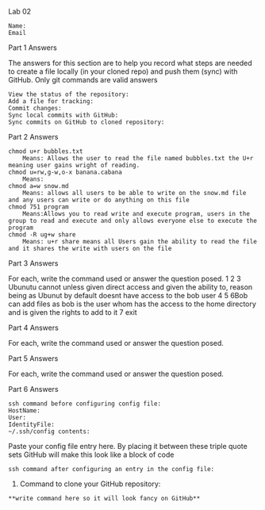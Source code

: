 Lab 02

    Name:
    Email

Part 1 Answers

The answers for this section are to help you record what steps
are needed to create a file locally (in your cloned repo)
and push them (sync) with GitHub. Only git commands are valid answers


    View the status of the repository:
    Add a file for tracking:
    Commit changes:
    Sync local commits with GitHub:
    Sync commits on GitHub to cloned repository:

Part 2 Answers

    chmod u+r bubbles.txt
        Means: Allows the user to read the file named bubbles.txt the U+r meaning user gains wright of reading.
    chmod u=rw,g-w,o-x banana.cabana
        Means:
    chmod a=w snow.md
        Means: allows all users to be able to write on the snow.md file and any users can write or do anything on this file
    chmod 751 program
        Means:Allows you to read write and execute program, users in the group to read and execute and only allows everyone else to execute the program
    chmod -R ug+w share
        Means: u+r share means all Users gain the ability to read the file and it shares the write with users on the file

Part 3 Answers

For each, write the command used or answer the question posed.
1
2
3 Ubunutu cannot unless given direct access and given the ability to, reason being as Ubunut by default doesnt have access to the bob user
4
5
6Bob can add files as bob is the user whom has the access to the home directory and is given the rights to add to it
7
exit


Part 4 Answers

For each, write the command used or answer the question posed.

Part 5 Answers

For each, write the command used or answer the question posed.

Part 6 Answers

    ssh command before configuring config file:
    HostName:
    User:
    IdentityFile:
    ~/.ssh/config contents:

Paste your config file entry here.  By placing it between these 
triple quote sets GitHub will make this look like a block of code

    ssh command after configuring an entry in the config file:


1. Command to clone your GitHub repository:

```
**write command here so it will look fancy on GitHub**
```
